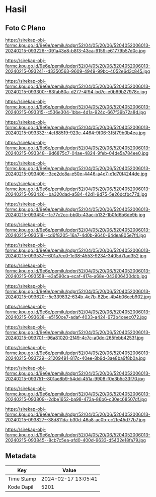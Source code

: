 # Hasil

## Foto C Plano

https://sirekap-obj-formc.kpu.go.id/9e6e/pemilu/pdpr/52/04/05/20/06/5204052006013-20240215-093226--091a43e8-b8f3-43ca-9159-e61779b57d0c.jpg

https://sirekap-obj-formc.kpu.go.id/9e6e/pemilu/pdpr/52/04/05/20/06/5204052006013-20240215-093241--d3350563-9609-4949-99bc-4052e6d3c845.jpg

https://sirekap-obj-formc.kpu.go.id/9e6e/pemilu/pdpr/52/04/05/20/06/5204052006013-20240215-093300--63fab80a-d277-4f94-bd7c-e0b69b27978c.jpg

https://sirekap-obj-formc.kpu.go.id/9e6e/pemilu/pdpr/52/04/05/20/06/5204052006013-20240215-093315--c536e304-1bbe-4d1a-924c-667f39b72a8d.jpg

https://sirekap-obj-formc.kpu.go.id/9e6e/pemilu/pdpr/52/04/05/20/06/5204052006013-20240215-093332--4cf88519-923c-4464-9f06-3f5f79b0b4ea.jpg

https://sirekap-obj-formc.kpu.go.id/9e6e/pemilu/pdpr/52/04/05/20/06/5204052006013-20240215-093348--9d6875c7-04ae-4824-9feb-04de5a784ee0.jpg

https://sirekap-obj-formc.kpu.go.id/9e6e/pemilu/pdpr/52/04/05/20/06/5204052006013-20240215-093406--3ce2dc8a-e50e-4446-a4c7-c1d70f4244de.jpg

https://sirekap-obj-formc.kpu.go.id/9e6e/pemilu/pdpr/52/04/05/20/06/5204052006013-20240215-093426--ba320dad-a584-42d1-9d75-5e26dcfbc77d.jpg

https://sirekap-obj-formc.kpu.go.id/9e6e/pemilu/pdpr/52/04/05/20/06/5204052006013-20240215-093450--1c77c2cc-bb0b-43ac-b132-1b0fd6b6de9b.jpg

https://sirekap-obj-formc.kpu.go.id/9e6e/pemilu/pdpr/52/04/05/20/06/5204052006013-20240215-093518--cd6f8205-16a7-4d0b-9640-64dea805e7f4.jpg

https://sirekap-obj-formc.kpu.go.id/9e6e/pemilu/pdpr/52/04/05/20/06/5204052006013-20240215-093537--601a7ec0-1e38-4553-9234-3405d7fad352.jpg

https://sirekap-obj-formc.kpu.go.id/9e6e/pemilu/pdpr/52/04/05/20/06/5204052006013-20240215-093558--e3a590ca-ecaf-417e-a68e-043606430ddb.jpg

https://sirekap-obj-formc.kpu.go.id/9e6e/pemilu/pdpr/52/04/05/20/06/5204052006013-20240215-093620--5e339832-634b-4c7b-82be-4b4b06ceb902.jpg

https://sirekap-obj-formc.kpu.go.id/9e6e/pemilu/pdpr/52/04/05/20/06/5204052006013-20240215-093638--e5150ce7-adaf-4033-a424-673b4ceec072.jpg

https://sirekap-obj-formc.kpu.go.id/9e6e/pemilu/pdpr/52/04/05/20/06/5204052006013-20240215-093701--96a81020-2f49-4c7c-a0dc-265febb4253f.jpg

https://sirekap-obj-formc.kpu.go.id/9e6e/pemilu/pdpr/52/04/05/20/06/5204052006013-20240215-093729--21209491-817c-40ee-8b9d-3ae8ba9f8b0a.jpg

https://sirekap-obj-formc.kpu.go.id/9e6e/pemilu/pdpr/52/04/05/20/06/5204052006013-20240215-093751--801ae8b9-54dd-451a-9908-f0e3b5c33f70.jpg

https://sirekap-obj-formc.kpu.go.id/9e6e/pemilu/pdpr/52/04/05/20/06/5204052006013-20240215-093809--2dbe1652-ba98-473a-86b6-c30ec68507df.jpg

https://sirekap-obj-formc.kpu.go.id/9e6e/pemilu/pdpr/52/04/05/20/06/5204052006013-20240215-093827--38d811da-b30d-46a8-ac0b-cc2fe45d77b7.jpg

https://sirekap-obj-formc.kpu.go.id/9e6e/pemilu/pdpr/52/04/05/20/06/5204052006013-20240215-093845--8cb7c5ea-afd0-400d-9633-d5432e18fa79.jpg


## Metadata

| Key        | Value               |
| ---------- | ------------------- |
| Time Stamp | 2024-02-17 13:05:41 |
| Kode Dapil | 5201                |



